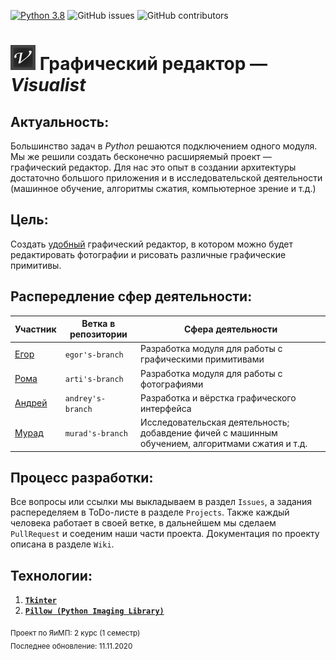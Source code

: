 [![Python 3.8](https://img.shields.io/badge/python-3.8-green.svg)](https://www.python.org/downloads/release/python-380/)
![GitHub issues](https://img.shields.io/github/issues/AM-DreamTeam/graphic_editor)
![GitHub contributors](https://img.shields.io/github/contributors/AM-DreamTeam/graphic_editor)

<h1 id="logo"> <img src="visualist.png" width="40" alt="visualist"/> Графический редактор — <i>Visualist</i> </h1>

## Актуальность:
Большинство задач в *Python* решаются подключением одного модуля. Мы же решили создать бесконечно расширяемый проект — графический редактор. Для нас это опыт в создании архитектуры  достаточно большого приложения и в исследовательской деятельности (машинное обучение, алгоритмы сжатия, компьютерное зрение и т.д.)

## Цель:
Создать <ins>удобный</ins> графический редактор, в котором можно будет редактировать фотографии и рисовать различные графические примитивы.

## Распередление сфер деятельности:
|                 Участник               | Ветка в репозитории |                                    Сфера деятельности                                              |
|----------------------------------------|---------------------|----------------------------------------------------------------------------------------------------|
| [Егор](https://github.com/endygamedev) |  `egor's-branch`    | Разработка модуля для работы с графическими примитивами                                            |
| [Рома](https://github.com/arti-shok)   |  `arti's-branch`    | Разработка модуля для работы с фотографиями                                                        |
| [Андрей](https://github.com/SaintOops) |  `andrey's-branch`  | Разработка и вёрстка графического интерфейса                                                       |
| [Мурад](https://github.com/AkselMath)  |  `murad's-branch`   | Исследовательская деятельность; добавдение фичей с машинным обучением, алгоритмами сжатия и т.д.   |

## Процесс разработки:
Все вопросы или ссылки мы выкладываем в раздел `Issues`, а задания распеределяем в ToDo-листе в разделе `Projects`.
Также каждый человека работает в своей ветке, в дальнейшем мы сделаем `PullRequest` и соеденим наши части проекта.
Документация по проекту описана в разделе `Wiki`.

## Технологии:
1. [**`Tkinter`**](https://docs.python.org/3/library/tkinter.html)
1. [**`Pillow (Python Imaging Library)`**](https://pillow.readthedocs.io/en/stable/)

<sub> Проект по ЯиМП: 2 курс (1 семестр) </sub>
<br>
<sub> Последнее обновление: 11.11.2020 </sub>
